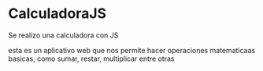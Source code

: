 # CalculadoraJS
Se realizo una calculadora con JS

esta es un aplicativo web que nos permite hacer operaciones matematicaas basicas, como sumar, restar, multiplicar entre otras

